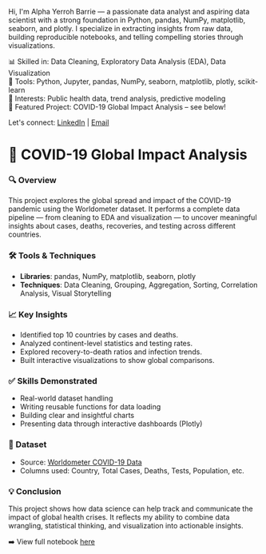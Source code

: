 Hi, I'm Alpha Yerroh Barrie — a passionate data analyst and aspiring data scientist with a strong foundation in Python, pandas, NumPy, matplotlib, seaborn, and plotly. I specialize in extracting insights from raw data, building reproducible notebooks, and telling compelling stories through visualizations.

📊 Skilled in: Data Cleaning, Exploratory Data Analysis (EDA), Data Visualization  
🧠 Tools: Python, Jupyter, pandas, NumPy, seaborn, matplotlib, plotly, scikit-learn  
🔬 Interests: Public health data, trend analysis, predictive modeling  
📁 Featured Project: COVID-19 Global Impact Analysis – see below!

Let's connect: [LinkedIn](https://www.linkedin.com/in/alpha-yerroh-barrie-sl%F0%9F%87%B8%F0%9F%87%B1-485459115/) | [Email](yerrohbarrie06@gmail.com)

# 🦠 COVID-19 Global Impact Analysis

### 🔍 Overview
This project explores the global spread and impact of the COVID-19 pandemic using the Worldometer dataset. It performs a complete data pipeline — from cleaning to EDA and visualization — to uncover meaningful insights about cases, deaths, recoveries, and testing across different countries.

### 🛠️ Tools & Techniques
- **Libraries**: pandas, NumPy, matplotlib, seaborn, plotly
- **Techniques**: Data Cleaning, Grouping, Aggregation, Sorting, Correlation Analysis, Visual Storytelling

### 📈 Key Insights
- Identified top 10 countries by cases and deaths.
- Analyzed continent-level statistics and testing rates.
- Explored recovery-to-death ratios and infection trends.
- Built interactive visualizations to show global comparisons.

### ✅ Skills Demonstrated
- Real-world dataset handling
- Writing reusable functions for data loading
- Building clear and insightful charts
- Presenting data through interactive dashboards (Plotly)

### 📁 Dataset
- Source: [Worldometer COVID-19 Data](https://www.worldometers.info/coronavirus/)
- Columns used: Country, Total Cases, Deaths, Tests, Population, etc.

### 💡 Conclusion
This project shows how data science can help track and communicate the impact of global health crises. It reflects my ability to combine data wrangling, statistical thinking, and visualization into actionable insights.

➡️ View full notebook [here](https://github.com/Barrie20/Global-COVID-19-Impact-Analysis-Alpha/blob/main/Covid_19_data_analysis_Alpha_.ipynb)
